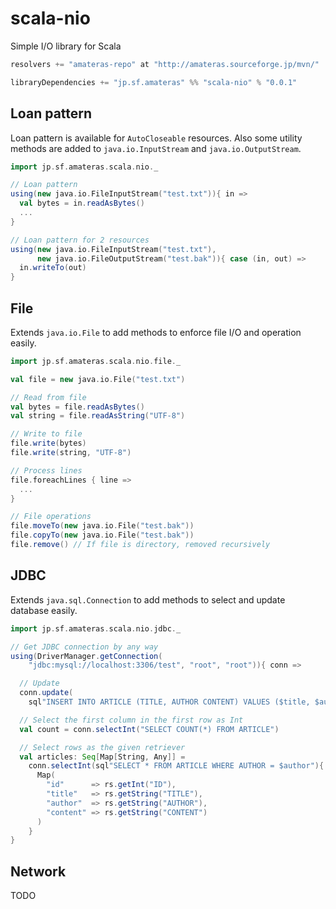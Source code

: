 scala-nio
=========

Simple I/O library for Scala

```scala
resolvers += "amateras-repo" at "http://amateras.sourceforge.jp/mvn/"

libraryDependencies += "jp.sf.amateras" %% "scala-nio" % "0.0.1"
```

## Loan pattern

Loan pattern is available for `AutoCloseable` resources. Also some utility methods are added to `java.io.InputStream` and `java.io.OutputStream`.

```scala
import jp.sf.amateras.scala.nio._

// Loan pattern
using(new java.io.FileInputStream("test.txt")){ in =>
  val bytes = in.readAsBytes()
  ...
}

// Loan pattern for 2 resources
using(new java.io.FileInputStream("test.txt"), 
      new java.io.FileOutputStream("test.bak")){ case (in, out) =>
  in.writeTo(out)
}
```

## File

Extends `java.io.File` to add methods to enforce file I/O and operation easily.

```scala
import jp.sf.amateras.scala.nio.file._

val file = new java.io.File("test.txt")

// Read from file
val bytes = file.readAsBytes()
val string = file.readAsString("UTF-8")

// Write to file
file.write(bytes)
file.write(string, "UTF-8")

// Process lines
file.foreachLines { line =>
  ...
}

// File operations
file.moveTo(new java.io.File("test.bak"))
file.copyTo(new java.io.File("test.bak"))
file.remove() // If file is directory, removed recursively
```

## JDBC

Extends `java.sql.Connection` to add methods to select and update database easily.

```scala
import jp.sf.amateras.scala.nio.jdbc._

// Get JDBC connection by any way
using(DriverManager.getConnection(
    "jdbc:mysql://localhost:3306/test", "root", "root")){ conn =>

  // Update
  conn.update(
    sql"INSERT INTO ARTICLE (TITLE, AUTHOR CONTENT) VALUES ($title, $author, $content)")

  // Select the first column in the first row as Int
  val count = conn.selectInt("SELECT COUNT(*) FROM ARTICLE")

  // Select rows as the given retriever
  val articles: Seq[Map[String, Any]] =
    conn.selectInt(sql"SELECT * FROM ARTICLE WHERE AUTHOR = $author"){ rs =>
      Map(
        "id"      => rs.getInt("ID"),
        "title"   => rs.getString("TITLE"),
        "author"  => rs.getString("AUTHOR"),
        "content" => rs.getString("CONTENT")
      )
    }
}
```

## Network

TODO
